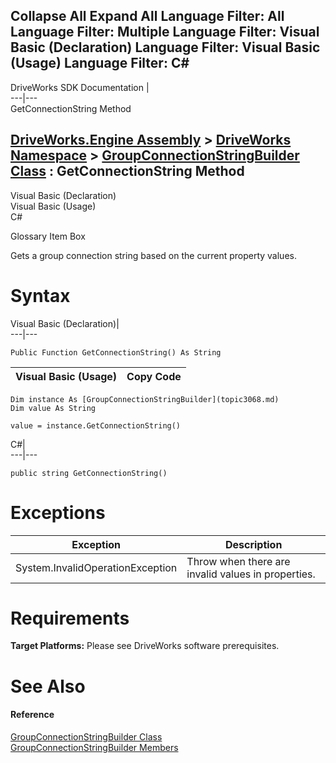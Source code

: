 Collapse All Expand All Language Filter: All  Language Filter: Multiple  Language Filter: Visual Basic (Declaration) Language Filter: Visual Basic (Usage) Language Filter: C#  
---  
DriveWorks SDK Documentation  |   
---|---  
GetConnectionString Method   
  
[DriveWorks.Engine Assembly](topic2156.md) > [DriveWorks Namespace](topic2159.md) > [GroupConnectionStringBuilder Class](topic3068.md) : GetConnectionString Method  
---  
  
Visual Basic (Declaration)    
Visual Basic (Usage)    
C# 

Glossary Item Box

Gets a group connection string based on the current property values. 

# Syntax

Visual Basic (Declaration)|   
---|---  
      
    
    Public Function GetConnectionString() As String  
  
Visual Basic (Usage)| Copy Code  
---|---  
      
    
    Dim instance As [GroupConnectionStringBuilder](topic3068.md)
    Dim value As String
     
    value = instance.GetConnectionString()  
  
C#|   
---|---  
      
    
    public string GetConnectionString()  
  
# Exceptions

Exception| Description  
---|---  
System.InvalidOperationException| Throw when there are invalid values in properties.  
  
# Requirements

**Target Platforms:** Please see DriveWorks software prerequisites.

# See Also

#### Reference

[GroupConnectionStringBuilder Class](topic3068.md)   
[GroupConnectionStringBuilder Members](topic3069.md)


